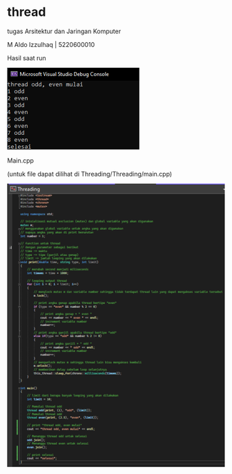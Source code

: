 # thread

tugas Arsitektur dan Jaringan Komputer

M Aldo Izzulhaq | 5220600010

Hasil saat run

![alt text](https://github.com/aldozulhaq/Threading/blob/master/img/hasilrun.png?raw=true)

Main.cpp

(untuk file dapat dilihat di Threading/Threading/main.cpp)

![alt text](https://github.com/aldozulhaq/Threading/blob/master/img/maincpp.png?raw=true)
